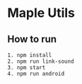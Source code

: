 # Maple Utils

## How to run
```
1. npm install
2. npm run link-sound
3. npm start
4. npm run android
```
